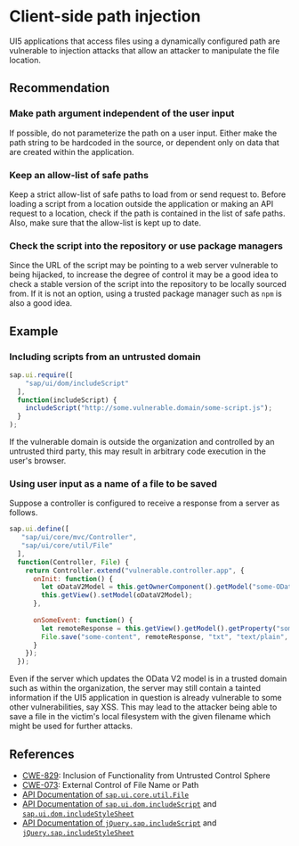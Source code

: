 # Client-side path injection

UI5 applications that access files using a dynamically configured path are vulnerable to injection attacks that allow an attacker to manipulate the file location.

## Recommendation

### Make path argument independent of the user input

If possible, do not parameterize the path on a user input. Either make the path string to be hardcoded in the source, or dependent only on data that are created within the application.

### Keep an allow-list of safe paths

Keep a strict allow-list of safe paths to load from or send request to. Before loading a script from a location outside the application or making an API request to a location, check if the path is contained in the list of safe paths. Also, make sure that the allow-list is kept up to date.

### Check the script into the repository or use package managers

Since the URL of the script may be pointing to a web server vulnerable to being hijacked, to increase the degree of control it may be a good idea to check a stable version of the script into the repository to be locally sourced from. If it is not an option, using a trusted package manager such as `npm` is also a good idea.

## Example

### Including scripts from an untrusted domain

``` javascript
sap.ui.require([
    "sap/ui/dom/includeScript"
  ],
  function(includeScript) {
    includeScript("http://some.vulnerable.domain/some-script.js");
  }
);
```

If the vulnerable domain is outside the organization and controlled by an untrusted third party, this may result in arbitrary code execution in the user's browser.

### Using user input as a name of a file to be saved

Suppose a controller is configured to receive a response from a server as follows.

``` javascript
sap.ui.define([
   "sap/ui/core/mvc/Controller",
   "sap/ui/core/util/File"
  ],
  function(Controller, File) {
    return Controller.extend("vulnerable.controller.app", {
      onInit: function() {
        let oDataV2Model = this.getOwnerComponent().getModel("some-ODatav2-model");
        this.getView().setModel(oDataV2Model);
      },
      
      onSomeEvent: function() {
        let remoteResponse = this.getView().getModel().getProperty("someProperty");
        File.save("some-content", remoteResponse, "txt", "text/plain", "utf-8");
      }
    });
  });
```

Even if the server which updates the OData V2 model is in a trusted domain such as within the organization, the server may still contain a tainted information if the UI5 application in question is already vulnerable to some other vulnerabilities, say XSS. This may lead to the attacker being able to save a file in the victim's local filesystem with the given filename which might be used for further attacks.

## References

- [CWE-829](https://cwe.mitre.org/data/definitions/829.html): Inclusion of Functionality from Untrusted Control Sphere
- [CWE-073](https://cwe.mitre.org/data/definitions/73.html): External Control of File Name or Path
- [API Documentation of `sap.ui.core.util.File`](https://sapui5.hana.ondemand.com/sdk/#/api/sap.ui.core.util.File%23methods/sap.ui.core.util.File.save)
- [API Documentation of `sap.ui.dom.includeScript`](https://sapui5.hana.ondemand.com/sdk/#/api/module:sap/ui/dom/includeScript) and [`sap.ui.dom.includeStyleSheet`](https://sapui5.hana.ondemand.com/sdk/#/api/module:sap/ui/dom/includeStylesheet)
- [API Documentation of `jQuery.sap.includeScript`](https://sapui5.hana.ondemand.com/sdk/#/api/module:sap/ui/dom/includeScript) and [`jQuery.sap.includeStyleSheet`](https://sapui5.hana.ondemand.com/sdk/#/api/module:sap/ui/dom/includeScript)
